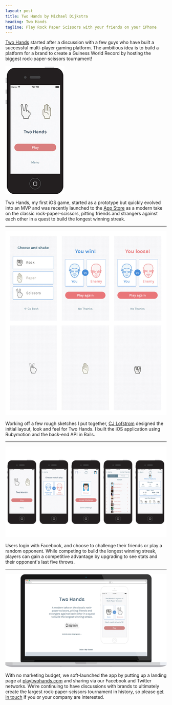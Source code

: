 ```yaml
---
layout: post
title: Two Hands by Michael Dijkstra
heading: Two Hands
tagline: Play Rock Paper Scissors with your friends on your iPhone
---
```


[Two Hands](http://playtwohands.com) started after a discussion with a few guys who have built a successful multi-player gaming platform. The ambitious idea is to build a platform for a brand to create a Guiness World Record by hosting the biggest rock-paper-scissors tournament!

![Play Two Hands](/assets/img/twohands/play.jpg)

Two Hands, my first iOS game, started as a prototype but quickly evolved into an MVP and was recently launched to the [App Store](http://bit.ly/PlayTwoHands) as a modern take on the classic rock-paper-scissors,  pitting friends and strangers against each other in a quest to build the longest winning streak.

***

![Two Hands Designs](/assets/img/twohands/designs.jpg)

Working off a few rough sketches I put together, [CJ Lofstrom](http://cjlofstrom.com) designed the initial layout, look and feel for Two Hands. I built the iOS application using Rubymotion and the back-end API in Rails.

***

![Two Hands Screenshots](/assets/img/twohands/screenshots.jpg)

Users login with Facebook, and choose to challenge their friends or play a random opponent. While competing to build the longest winning streak, players can gain a competitive advantage by upgrading to see stats and their opponent's last five throws.

***

![Two Hands Website](/assets/img/twohands/site.jpg)

With no marketing budget, we soft-launched the app by putting up a landing page at [playtwohands.com](http://playtwohands.com) and sharing via our Facebook and Twitter networks. We’re continuing to have discussions with brands to ultimately create the largest rock-paper-scissors tournament in history, so please [get in touch](mailto:michael@dijkstra.io) if you or your company are interested.
